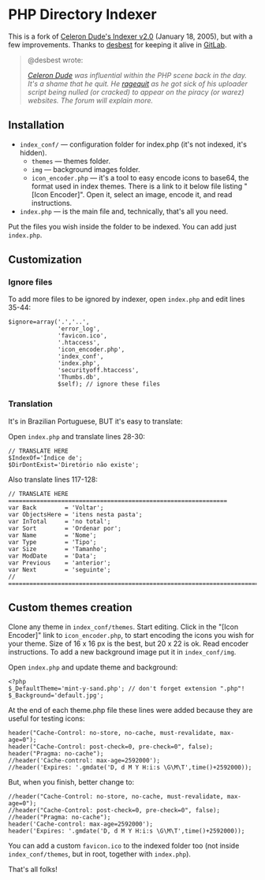 # PHP Directory Indexer

This is a fork of [Celeron Dude's Indexer v2.0](https://web.archive.org/web/20130402100320/http://www.celerondude.com/php-indexer) (January 18, 2005), but with a few improvements. Thanks to [desbest](https://gitlab.com/desbest) for keeping it alive in [GitLab](https://gitlab.com/desbest/celeron-dude-indexer).

> @desbest wrote:
>
> _[Celeron Dude](https://web.archive.org/web/20070205204609/http://celerondude.com/) was influential within the PHP scene back in the day. It's a shame that he quit. He [ragequit](https://web.archive.org/web/20070203064149/http://celerondude.com/) as he got sick of his uploader script being nulled (or cracked) to appear on the piracy (or warez) websites. The forum will explain more._

## Installation

  - `index_conf/` — configuration folder for index.php (it's not indexed, it's hidden).
    - `themes` — themes folder.
    - `img` — background images folder.
    - `icon_encoder.php` — it's a tool to easy encode icons to base64, the format used in index themes. There is a link to it below file listing "[Icon Encoder]". Open it, select an image, encode it, and read instructions.
  - `index.php` — is the main file and, technically, that's all you need.

Put the files you wish inside the folder to be indexed. You can add just `index.php`.

## Customization

### Ignore files

To add more files to be ignored by indexer, open `index.php` and edit lines 35-44:

```
$ignore=array('.','..',
              'error_log',
              'favicon.ico',
              '.htaccess',
              'icon_encoder.php',
              'index_conf',
              'index.php',
              'securityoff.htaccess',
              'Thumbs.db',
              $self); // ignore these files
```

### Translation

It's in Brazilian Portuguese, BUT it's easy to translate:

Open `index.php` and translate lines 28-30:
```
// TRANSLATE HERE
$IndexOf='Índice de';
$DirDontExist='Diretório não existe';
```

Also translate lines 117-128:
```
// TRANSLATE HERE ==============================================================
var Back        = 'Voltar';
var ObjectsHere = 'itens nesta pasta';
var InTotal     = 'no total';
var Sort        = 'Ordenar por';
var Name        = 'Nome';
var Type        = 'Tipo';
var Size        = 'Tamanho';
var ModDate     = 'Data';
var Previous    = 'anterior';
var Next        = 'seguinte';
// =============================================================================
```

## Custom themes creation

Clone any theme in `index_conf/themes`. Start editing. Click in the "[Icon Encoder]" link to `icon_encoder.php`, to start encoding the icons you wish for your theme. Size of 16 x 16 px is the best, but 20 x 22 is ok. Read encoder instructions. To add a new background image put it in `index_conf/img`.

Open `index.php` and update theme and background:
```
<?php
$_DefaultTheme='mint-y-sand.php'; // don't forget extension ".php"!
$_Background='default.jpg';
```

At the end of each theme.php file these lines were added because they are useful for testing icons:
```
header("Cache-Control: no-store, no-cache, must-revalidate, max-age=0");
header("Cache-Control: post-check=0, pre-check=0", false);
header("Pragma: no-cache");
//header('Cache-control: max-age=2592000');
//header('Expires: '.gmdate('D, d M Y H:i:s \G\M\T',time()+2592000));
```

But, when you finish, better change to:
```
//header("Cache-Control: no-store, no-cache, must-revalidate, max-age=0");
//header("Cache-Control: post-check=0, pre-check=0", false);
//header("Pragma: no-cache");
header('Cache-control: max-age=2592000');
header('Expires: '.gmdate('D, d M Y H:i:s \G\M\T',time()+2592000));
```

You can add a custom `favicon.ico` to the indexed folder too (not inside `index_conf/themes`, but in root, together with `index.php`).

That's all folks!
